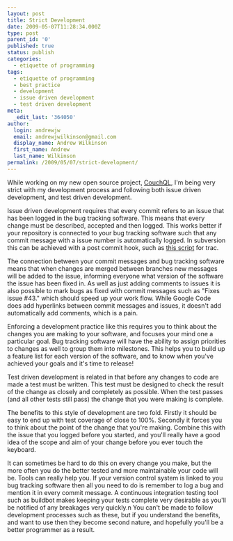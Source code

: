 ```yaml
---
layout: post
title: Strict Development
date: 2009-05-07T11:28:34.000Z
type: post
parent_id: '0'
published: true
status: publish
categories:
  - etiquette of programming
tags:
  - etiquette of programming
  - best practice
  - development
  - issue driven development
  - test driven development
meta:
  _edit_last: '364050'
author:
  login: andrewjw
  email: andrewjwilkinson@gmail.com
  display_name: Andrew Wilkinson
  first_name: Andrew
  last_name: Wilkinson
permalink: /2009/05/07/strict-development/
---
```

While working on my new open source project, <a href="http://code.google.com/p/couchql/">CouchQL</a>, I'm being very strict with my development process and following both issue driven development, and test driven development.

Issue driven development requires that every commit refers to an issue that has been logged in the bug tracking software. This means that every change must be described, accepted and then logged. This works better if your repository is connected to your bug tracking software such that any commit message with a issue number is automatically logged. In subversion this can be achieved with a post commit hook, such as <a href="http://trac.edgewall.org/browser/trunk/contrib/trac-post-commit-hook">this script</a> for trac.

The connection between your commit messages and bug tracking software means that when changes are merged between branches new messages will be added to the issue, informing everyone what version of the software the issue has been fixed in. As well as just adding comments to issues it is also possible to mark bugs as fixed with commit messages such as "Fixes issue #43." which should speed up your work flow. While Google Code does add hyperlinks between commit messages and issues, it doesn't add automatically add comments, which is a pain.

Enforcing a development practice like this requires you to think about the changes you are making to your software, and focuses your mind one a particular goal. Bug tracking software will have the ability to assign priorities to changes as well to group them into milestones. This helps you to build up a feature list for each version of the software, and to know when you've achieved your goals and it's time to release!

Test driven development is related in that before any changes to code are made a test must be written. This test must be designed to check the result of the change as closely and completely as possible. When the test passes (and all other tests still pass) the change that you were making is complete.

The benefits to this style of development are two fold. Firstly it should be easy to end up with test coverage of close to 100%. Secondly it forces you to think about the point of the change that you're making. Combine this with the issue that you logged before you started, and you'll really have a good idea of the scope and aim of your change before you ever touch the keyboard.

It can sometimes be hard to do this on every change you make, but the more often you do the better tested and more maintainable your code will be. Tools can really help you. If your version control system is linked to you bug tracking software then all you need to do is remember to log a bug and mention it in every commit message.  A continuous integration testing tool such as buildbot makes keeping your tests complete very desirable as you'll be notified of any breakages very quickly.n
You can't be made to follow development processes such as these, but if you understand the benefits, and want to use then they become second nature, and hopefully you'll be a better programmer as a result.
